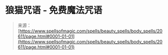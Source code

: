 <!--yml

category: 未分类

date: 2024-06-12 19:03:32

-->

# 狼猫咒语 - 免费魔法咒语

> 来源：[https://www.spellsofmagic.com/spells/beauty_spells/body_spells/20611/page.html#0001-01-01](https://www.spellsofmagic.com/spells/beauty_spells/body_spells/20611/page.html#0001-01-01)
